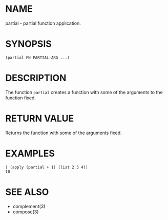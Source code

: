 # NAME
partial - partial function application.

# SYNOPSIS

    (partial FN PARTIAL-ARG ...)

# DESCRIPTION
The function `partial` creates a function with some of the arguments to the function fixed.

# RETURN VALUE
Returns the function with some of the arguments fixed.

# EXAMPLES

    ) (apply (partial + 1) (list 2 3 4))
    10

# SEE ALSO
- complement(3)
- compose(3)
